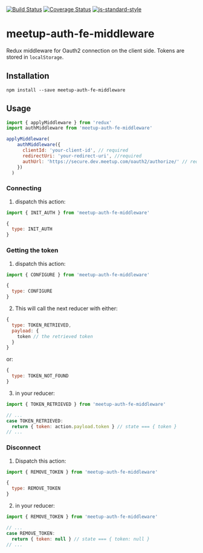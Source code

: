 [![Build Status](https://travis-ci.org/mikespencer/auth-fe-middleware.svg?branch=master)](https://travis-ci.org/mikespencer/auth-fe-middleware)
[![Coverage Status](https://coveralls.io/repos/github/mikespencer/auth-fe-middleware/badge.svg?branch=master)](https://coveralls.io/github/mikespencer/auth-fe-middleware?branch=master)
[![js-standard-style](https://img.shields.io/badge/code%20style-standard-brightgreen.svg)](http://standardjs.com)

# meetup-auth-fe-middleware

Redux middleware for Oauth2 connection on the client side. Tokens are stored in `localStorage`.

## Installation

`npm install --save meetup-auth-fe-middleware`

## Usage

```js
import { applyMiddleware } from 'redux'
import authMiddleware from 'meetup-auth-fe-middleware'

applyMiddleware(
    authMiddleware({
      clientId: 'your-client-id', // required
      redirectUri: 'your-redirect-uri', //required
      authUrl: 'https://secure.dev.meetup.com/oauth2/authorize/' // required
    })
  )
```

### Connecting

1. dispatch this action:

```js
import { INIT_AUTH } from 'meetup-auth-fe-middleware'

{
  type: INIT_AUTH
}
```


### Getting the token

1. dispatch this action:

```js
import { CONFIGURE } from 'meetup-auth-fe-middleware'

{
  type: CONFIGURE
}
```

2. This will call the next reducer with either:

```js
{
  type: TOKEN_RETRIEVED,
  payload: {
    token // the retrieved token
  }
}
```

or:

```js
{
  type: TOKEN_NOT_FOUND
}
```

3. in your reducer:

```js
import { TOKEN_RETRIEVED } from 'meetup-auth-fe-middleware'

// ...
case TOKEN_RETRIEVED:
  return { token: action.payload.token } // state === { token }
// ...
```

### Disconnect

1. Dispatch this action:

```js
import { REMOVE_TOKEN } from 'meetup-auth-fe-middleware'

{
  type: REMOVE_TOKEN
}
```

2. in your reducer:

```js
import { REMOVE_TOKEN } from 'meetup-auth-fe-middleware'

// ...
case REMOVE_TOKEN:
  return { token: null } // state === { token: null }
// ...
```
